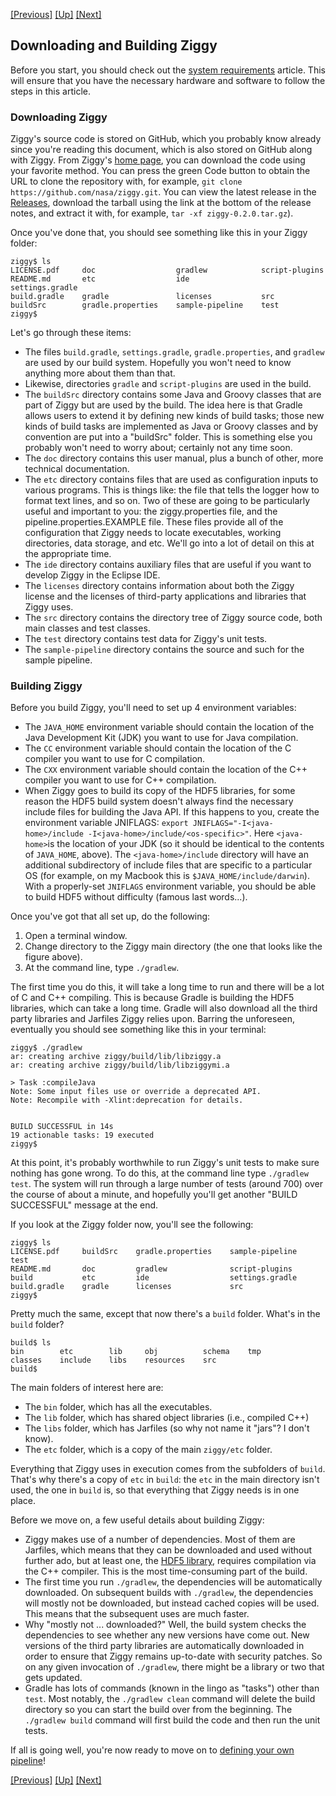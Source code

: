 <!-- -*-visual-line-*- -->

[[Previous]](pipeline-architecture.md)
[[Up]](user-manual.md)
[[Next]](configuring-pipeline.md)

## Downloading and Building Ziggy

Before you start, you should check out the [system requirements](system-requirements.md) article. This will ensure that you have the necessary hardware and software to follow the steps in this article. 

### Downloading Ziggy

Ziggy's source code is stored on GitHub, which you probably know already since you're reading this document, which is also stored on GitHub along with Ziggy. From Ziggy's [home page](https://github.com/nasa/ziggy), you can download the code using your favorite method. You can press the green Code button to obtain the URL to clone the repository with, for example, `git clone https://github.com/nasa/ziggy.git`. You can view the latest release in the [Releases](https://github.com/nasa/ziggy/releases), download the tarball using the link at the bottom of the release notes, and extract it with, for example, `tar -xf ziggy-0.2.0.tar.gz`).

Once you've done that, you should see something like this in your Ziggy folder:

```console
ziggy$ ls
LICENSE.pdf     doc                  gradlew            script-plugins
README.md       etc                  ide                settings.gradle
build.gradle    gradle               licenses           src
buildSrc        gradle.properties    sample-pipeline    test
ziggy$ 
```

Let's go through these items:

- The files `build.gradle`, `settings.gradle`, `gradle.properties`, and `gradlew` are used by our build system. Hopefully you won't need to know anything more about them than that.
- Likewise, directories `gradle` and `script-plugins` are used in the build.
- The `buildSrc` directory contains some Java and Groovy classes that are part of Ziggy but are used by the build. The idea here is that Gradle allows users to extend it by defining new kinds of build tasks; those new kinds of build tasks are implemented as Java or Groovy classes and by convention are put into a "buildSrc" folder. This is something else you probably won't need to worry about; certainly not any time soon.
- The `doc` directory contains this user manual, plus a bunch of other, more technical documentation. 
- The `etc` directory contains files that are used as configuration inputs to various programs. This is things like: the file that tells the logger how to format text lines, and so on. Two of these are going to be particularly useful and important to you: the ziggy.properties file, and the pipeline.properties.EXAMPLE file. These files provide all of the configuration that Ziggy needs to locate executables, working directories, data storage, and etc. We'll go into a lot of detail on this at the appropriate time.
- The `ide` directory contains auxiliary files that are useful if you want to develop Ziggy in the Eclipse IDE. 
- The `licenses` directory contains information about both the Ziggy license and the licenses of third-party applications and libraries that Ziggy uses. 
- The `src` directory contains the directory tree of Ziggy source code, both main classes and test classes. 
- The `test` directory contains test data for Ziggy's unit tests. 
- The `sample-pipeline` directory contains the source and such for the sample pipeline. 

### Building Ziggy

Before you build Ziggy, you'll need to set up 4 environment variables:

- The `JAVA_HOME` environment variable should contain the location of the Java Development Kit (JDK) you want to use for Java compilation.
- The `CC` environment variable should contain the location of the C compiler you want to use for C compilation.
- The `CXX` environment variable should contain the location of the C++ compiler you want to use for C++ compilation.
- When Ziggy goes to build its copy of the HDF5 libraries, for some reason the HDF5 build system doesn't always find the necessary include files for building the Java API. If this happens to you, create the environment variable JNIFLAGS: `export JNIFLAGS="-I<java-home>/include -I<java-home>/include/<os-specific>"`. Here `<java-home>`is the location of your JDK (so it should be identical to the contents of `JAVA_HOME`, above). The `<java-home>/include` directory will have an additional subdirectory of include files that are specific to a particular OS (for example, on my Macbook this is `$JAVA_HOME/include/darwin`). With a properly-set `JNIFLAGS` environment variable, you should be able to build HDF5 without difficulty (famous last words...).

Once you've got that all set up, do the following:

1. Open a terminal window.
2. Change directory to the Ziggy main directory (the one that looks like the figure above).
3. At the command line, type `./gradlew`.

The first time you do this, it will take a long time to run and there will be a lot of C and C++ compiling. This is because Gradle is building the HDF5 libraries, which can take a long time. Gradle will also download all the third party libraries and Jarfiles Ziggy relies upon. Barring the unforeseen, eventually you should see something like this in your terminal:

```console
ziggy$ ./gradlew
ar: creating archive ziggy/build/lib/libziggy.a
ar: creating archive ziggy/build/lib/libziggymi.a

> Task :compileJava 
Note: Some input files use or override a deprecated API.
Note: Recompile with -Xlint:deprecation for details.


BUILD SUCCESSFUL in 14s
19 actionable tasks: 19 executed
ziggy$ 
```

At this point, it's probably worthwhile to run Ziggy's unit tests to make sure nothing has gone wrong. To do this, at the command line type `./gradlew test`. The system will run through a large number of tests (around 700) over the course of about a minute, and hopefully you'll get another "BUILD SUCCESSFUL" message at the end. 

If you look at the Ziggy folder now, you'll see the following:

```console
ziggy$ ls
LICENSE.pdf     buildSrc    gradle.properties    sample-pipeline    test
README.md       doc         gradlew              script-plugins
build           etc         ide                  settings.gradle
build.gradle    gradle      licenses             src
ziggy$ 
```

Pretty much the same, except that now there's a `build` folder. What's in the `build` folder?

```console
build$ ls
bin        etc        lib     obj          schema    tmp
classes    include    libs    resources    src
build$ 
```

The main folders of interest here are:

- The `bin` folder, which has all the executables. 
- The `lib` folder, which has shared object libraries (i.e., compiled C++)
- The `libs` folder, which has Jarfiles (so why not name it "jars"? I don't know).
- The `etc` folder, which is a copy of the main `ziggy/etc` folder. 

Everything that Ziggy uses in execution comes from the subfolders of `build`. That's why there's a copy of `etc` in `build`: the `etc` in the main directory isn't used, the one in `build` is, so that everything that Ziggy needs is in one place. 

Before we move on, a few useful details about building Ziggy:

- Ziggy makes use of a number of dependencies. Most of them are Jarfiles, which means that they can be downloaded and used without further ado, but at least one, the [HDF5 library](https://www.hdfgroup.org/solutions/hdf5/), requires compilation via the C++ compiler. This is the most time-consuming part of the build.
- The first time you run `./gradlew`, the dependencies will be automatically downloaded. On subsequent builds with `./gradlew`, the dependencies will mostly not be downloaded, but instead cached copies will be used. This means that the subsequent uses are much faster. 
- Why "mostly not ... downloaded?" Well, the build system checks the dependencies to see whether any new versions have come out. New versions of the third party libraries are automatically downloaded in order to ensure that Ziggy remains up-to-date with security patches. So on any given invocation of `./gradlew`, there might be a library or two that gets updated. 
- Gradle has lots of commands (known in the lingo as "tasks") other than `test`. Most notably, the `./gradlew clean` command will delete the build directory so you can start the build over from the beginning. The `./gradlew build` command will first build the code and then run the unit tests. 

If all is going well, you're now ready to move on to [defining your own pipeline](configuring-pipeline.md)!

[[Previous]](pipeline-architecture.md)
[[Up]](user-manual.md)
[[Next]](configuring-pipeline.md)
